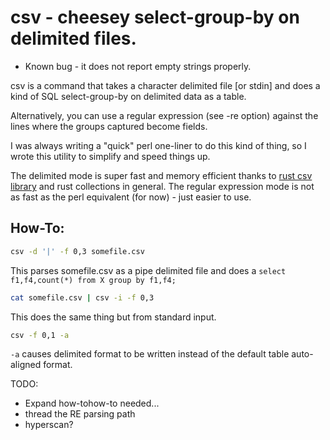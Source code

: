 # csv - cheesey select-group-by on delimited files.

* Known bug - it does not report empty strings properly.

csv is a command that takes a character delimited file [or stdin] and does a kind of 
SQL select-group-by on delimited data as a table.

Alternatively, you can use a regular expression (see -re option) against the lines where the groups captured become fields.

I was always writing a "quick" perl one-liner to do this kind of thing, so I wrote this utility to simplify and speed things up.

The delimited mode is super fast and memory efficient thanks to [rust csv library](https://github.com/BurntSushi/rust-csv) 
and rust collections in general.
The regular expression mode is not as fast as the perl equivalent (for now) - just easier to use.  

## How-To:

```bash
csv -d '|' -f 0,3 somefile.csv
```

This parses somefile.csv as a pipe delimited file and does a ```select f1,f4,count(*) from X group by f1,f4;```

```bash
cat somefile.csv | csv -i -f 0,3
```
This does the same thing but from standard input.

```bash
csv -f 0,1 -a
```

```-a``` causes delimited format to be written instead of the default table auto-aligned format.

TODO:  

* Expand how-tohow-to needed...
* thread the RE parsing path
* hyperscan?

